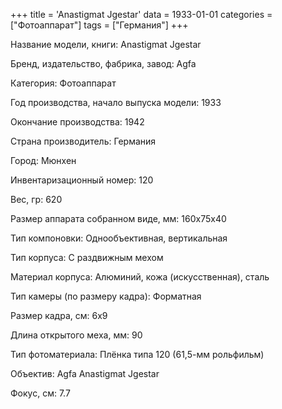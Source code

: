 +++
title = 'Anastigmat Jgestar'
data = 1933-01-01
categories = ["Фотоаппарат"]
tags = ["Германия"]
+++

Название модели, книги: Anastigmat Jgestar

Бренд, издательство, фабрика, завод: Agfa

Категория: Фотоаппарат

Год производства, начало выпуска модели: 1933

Окончание производства: 1942

Страна производитель: Германия

Город: Мюнхен

Инвентаризационный номер: 120

Вес, гр: 620

Размер аппарата  собранном виде, мм: 160x75x40

Тип компоновки: Однообъективная, вертикальная

Тип корпуса: С раздвижным мехом

Материал корпуса: Алюминий, кожа (искусственная), сталь

Тип камеры (по размеру кадра): Форматная

Размер кадра, см: 6х9

Длина открытого меха, мм: 90

Тип фотоматериала: Плёнка типа 120 (61,5-мм рольфильм)

Объектив: Agfa Anastigmat Jgestar

Фокус, см: 7.7

